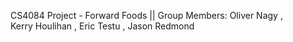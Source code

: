 CS4084 Project - Forward Foods  || Group Members:
Oliver Nagy  ,  
Kerry Houlihan ,
Eric Testu , 
Jason Redmond 

